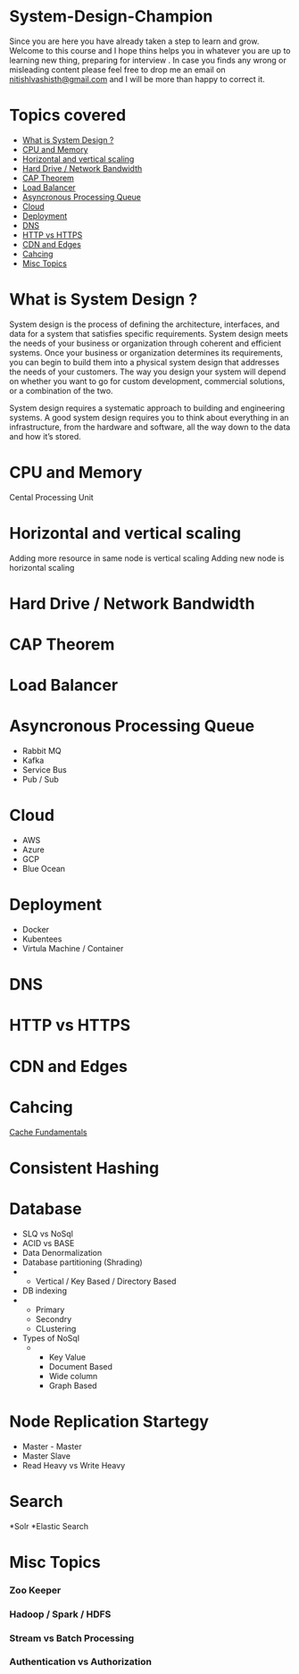 # System-Design-Champion
Since you are here you have already taken a step to learn and grow. Welcome to this course and I hope thins helps you 
in whatever you are up to learning new thing, preparing for interview .
In case you finds any wrong or misleading content please feel free to drop me an email on nitishlvashisth@gmail.com and 
I will be more than happy to correct it.

# Topics covered  
  - [What is System Design ?](#what-is-system-design-)
  - [CPU and Memory](#cpu-and-memory)
  - [Horizontal and vertical scaling](#horizontal-and-vertical-scaling)
  - [Hard Drive / Network Bandwidth](#hard-drive--network-bandwidth)
  - [CAP Theorem](#cap-theorem)
  - [Load Balancer](#load-balancer)
  - [Asyncronous Processing Queue](#asyncronous-processing-queue)
  - [Cloud](#cloud)
  - [Deployment](#deployment)
  - [DNS](#dns)
  - [HTTP vs HTTPS](#http-vs-https)
  - [CDN and Edges](#cdn-and-edges)
  - [Cahcing](#cahcing)
  - [Misc Topics](#misc-topics)
    
# What is System Design ?
System design is the process of defining the architecture, interfaces, and data for a system that satisfies specific requirements. System design meets the needs of your business or organization through coherent and efficient systems. Once your business or organization determines its requirements, you can begin to build them into a physical system design that addresses the needs of your customers. The way you design your system will depend on whether you want to go for custom development, commercial solutions, or a combination of the two.

System design requires a systematic approach to building and engineering systems. A good system design requires you to think about everything in an infrastructure, from the hardware and software, all the way down to the data and how it’s stored.

# CPU and Memory
Cental Processing Unit

# Horizontal and vertical scaling
Adding more resource in same node is vertical scaling
Adding new node is horizontal scaling

# Hard Drive / Network Bandwidth

# CAP Theorem

# Load Balancer

#  Asyncronous Processing Queue
   * Rabbit MQ
   * Kafka
   * Service Bus
   * Pub / Sub
     
# Cloud
   * AWS
   * Azure
   * GCP
   * Blue Ocean

# Deployment
   * Docker
   * Kubentees
   * Virtula Machine / Container

# DNS 

# HTTP vs HTTPS

# CDN and Edges

# Cahcing
[Cache Fundamentals](https://nitishvashisth.hashnode.dev/caching-fundamentals)

# Consistent Hashing

# Database
* SLQ vs NoSql
* ACID vs BASE
* Data Denormalization
* Database partitioning (Shrading)
* * Vertical / Key Based / Directory Based
* DB indexing
* * Primary
  * Secondry
  * CLustering
* Types of NoSql
  * * Key Value
    * Document Based
    * Wide column
    * Graph Based
      
# Node Replication Startegy
* Master - Master
* Master Slave
* Read Heavy vs Write Heavy

# Search
*Solr
*Elastic Search
  
# Misc Topics
### Zoo Keeper
### Hadoop / Spark / HDFS
### Stream vs Batch Processing
### Authentication vs Authorization
### 
    



    
    

